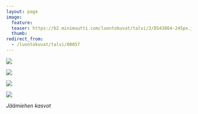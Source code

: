 ```yaml
---
layout: page
image:
  feature:
  teaser: https://b2.minimuutti.com/luontokuvat/talvi/3/DS43864-245px.jpg
  thumb:
redirect_from:
  - /luontokuvat/talvi/00057
---
```


![](https://b2.minimuutti.com/luontokuvat/talvi/3/DS43865-800px.jpg)

![](https://b2.minimuutti.com/luontokuvat/talvi/3/DS43866-800px.jpg)

![](https://b2.minimuutti.com/luontokuvat/talvi/3/DS43862-800px.jpg)

![](https://b2.minimuutti.com/luontokuvat/talvi/3/DS43864-800px.jpg)

*Jäämiehen kasvot*
